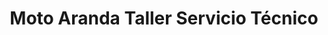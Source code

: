 ---
title: "Moto Aranda Taller Servicio Técnico"
url: /barcelona/moto-aranda-taller-servicio-tecnico/
shop: motocicleta
---